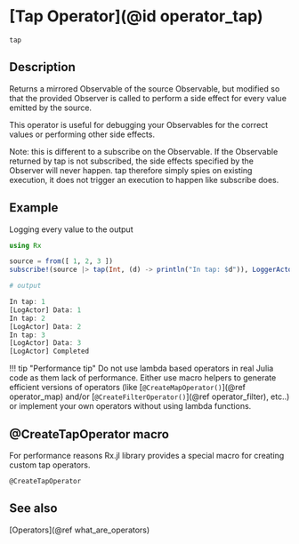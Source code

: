 # [Tap Operator](@id operator_tap)

```@docs
tap
```

## Description

Returns a mirrored Observable of the source Observable, but modified so that the provided Observer is called to perform a side effect for every value emitted by the source.

This operator is useful for debugging your Observables for the correct values or performing other side effects.

Note: this is different to a subscribe on the Observable. If the Observable returned by tap is not subscribed, the side effects specified by the Observer will never happen. tap therefore simply spies on existing execution, it does not trigger an execution to happen like subscribe does.

## Example

Logging every value to the output

```julia
using Rx

source = from([ 1, 2, 3 ])
subscribe!(source |> tap(Int, (d) -> println("In tap: $d")), LoggerActor{Int}())

# output

In tap: 1
[LogActor] Data: 1
In tap: 2
[LogActor] Data: 2
In tap: 3
[LogActor] Data: 3
[LogActor] Completed

```

!!! tip "Performance tip"
    Do not use lambda based operators in real Julia code as them lack of performance. Either use macro helpers to generate efficient versions of operators (like [`@CreateMapOperator()`](@ref operator_map) and/or [`@CreateFilterOperator()`](@ref operator_filter), etc..) or implement your own operators without using lambda functions.

## @CreateTapOperator macro

For performance reasons Rx.jl library provides a special macro for creating custom tap operators.

```@docs
@CreateTapOperator
```

## See also

[Operators](@ref what_are_operators)
